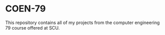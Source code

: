 # COEN-79
This repository contains all of my projects from the computer engineering 79 course offered at SCU.
